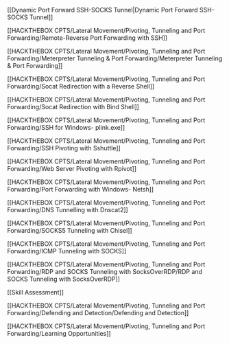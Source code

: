 [[Dynamic Port Forward SSH-SOCKS Tunnel|Dynamic Port Forward SSH-SOCKS Tunnel]]

[[HACKTHEBOX CPTS/Lateral Movement/Pivoting, Tunneling and Port Forwarding/Remote-Reverse Port Forwarding with SSH]]

[[HACKTHEBOX CPTS/Lateral Movement/Pivoting, Tunneling and Port Forwarding/Meterpreter Tunneling & Port Forwarding/Meterpreter Tunneling & Port Forwarding]]

[[HACKTHEBOX CPTS/Lateral Movement/Pivoting, Tunneling and Port Forwarding/Socat Redirection with a Reverse Shell]]

[[HACKTHEBOX CPTS/Lateral Movement/Pivoting, Tunneling and Port Forwarding/Socat Redirection with Bind Shell]]

[[HACKTHEBOX CPTS/Lateral Movement/Pivoting, Tunneling and Port Forwarding/SSH for Windows- plink.exe]]

[[HACKTHEBOX CPTS/Lateral Movement/Pivoting, Tunneling and Port Forwarding/SSH Pivoting with Sshuttle]]

[[HACKTHEBOX CPTS/Lateral Movement/Pivoting, Tunneling and Port Forwarding/Web Server Pivoting with Rpivot]]

[[HACKTHEBOX CPTS/Lateral Movement/Pivoting, Tunneling and Port Forwarding/Port Forwarding with Windows- Netsh]]

[[HACKTHEBOX CPTS/Lateral Movement/Pivoting, Tunneling and Port Forwarding/DNS Tunnelling with Dnscat2]]

[[HACKTHEBOX CPTS/Lateral Movement/Pivoting, Tunneling and Port Forwarding/SOCKS5 Tunneling with Chisel]]

[[HACKTHEBOX CPTS/Lateral Movement/Pivoting, Tunneling and Port Forwarding/ICMP Tunneling with SOCKS]]

[[HACKTHEBOX CPTS/Lateral Movement/Pivoting, Tunneling and Port Forwarding/RDP and SOCKS Tunneling with SocksOverRDP/RDP and SOCKS Tunneling with SocksOverRDP]]

[[Skill Assessment]]

[[HACKTHEBOX CPTS/Lateral Movement/Pivoting, Tunneling and Port Forwarding/Defending and Detection/Defending and Detection]]

[[HACKTHEBOX CPTS/Lateral Movement/Pivoting, Tunneling and Port Forwarding/Learning Opportunities]]